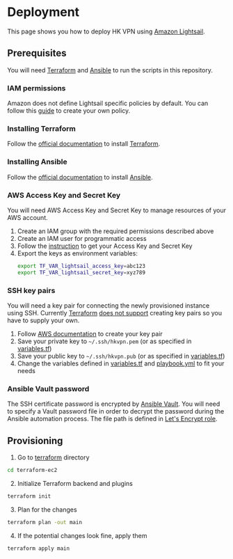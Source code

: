 # Deployment
This page shows you how to deploy HK VPN using [Amazon Lightsail](https://aws.amazon.com/lightsail/).

## Prerequisites
You will need [Terraform](https://www.terraform.io/) and [Ansible](https://www.ansible.com/) to run the scripts in this repository.

### IAM permissions
Amazon does not define Lightsail specific policies by default. You can follow this [guide](https://lightsail.aws.amazon.com/ls/docs/en_us/articles/amazon-lightsail-managing-access-for-an-iam-user) to create your own policy.

### Installing Terraform
Follow the [official documentation](https://learn.hashicorp.com/terraform/getting-started/install.html) to install [Terraform](https://www.terraform.io/).

### Installing Ansible
Follow the [official documentation](https://docs.ansible.com/ansible/latest/installation_guide/intro_installation.html) to install [Ansible](https://www.ansible.com/).

### AWS Access Key and Secret Key
You will need AWS Access Key and Secret Key to manage resources of your AWS account.

1. Create an IAM group with the required permissions described above
2. Create an IAM user for programmatic access
3. Follow the [instruction](https://aws.amazon.com/blogs/security/wheres-my-secret-access-key/) to get your Access Key and Secret Key
4. Export the keys as environment variables:
   ```sh
   export TF_VAR_lightsail_access_key=abc123
   export TF_VAR_lightsail_secret_key=xyz789
   ```

### SSH key pairs
You will need a key pair for connecting the newly provisioned instance using SSH. Currently [Terraform](https://www.terraform.io/) [does not support](https://www.terraform.io/docs/providers/aws/r/key_pair.html) creating key pairs so you have to supply your own.

1. Follow [AWS documentation](https://docs.aws.amazon.com/AWSEC2/latest/UserGuide/ec2-key-pairs.html#how-to-generate-your-own-key-and-import-it-to-aws) to create your key pair
2. Save your private key to `~/.ssh/hkvpn.pem` (or as specified in [variables.tf](https://github.com/ayltai/hkvpn-infrastructure/tree/master/terraform-ec2/variables.tf))
3. Save your public key to `~/.ssh/hkvpn.pub` (or as specified in [variables.tf](https://github.com/ayltai/hkvpn-infrastructure/tree/master/terraform-ec2/variables.tf))
4. Change the variables defined in [variables.tf](https://github.com/ayltai/hknews-infrastructure/tree/master/terraform-ec2/variables.tf) and [playbook.yml](https://github.com/ayltai/hkvpn-infrastructure/tree/master/ansible/playbook.yml) to fit your needs

### Ansible Vault password
The SSH certificate password is encrypted by [Ansible Vault](https://docs.ansible.com/ansible/latest/user_guide/vault.html). You will need to specify a Vault password file in order to decrypt the password during the Ansible automation process. The file path is defined in [Let's Encrypt role](https://github.com/ayltai/hknews-infrastructure/tree/master/ansible/letsencrypt/vars/main.yml).

## Provisioning
1. Go to [terraform](https://github.com/ayltai/hkvpn-infrastructure/tree/master/terraform-ec2) directory
  ```sh
  cd terraform-ec2
  ```
2. Initialize Terraform backend and plugins
  ```sh
  terraform init
  ```
3. Plan for the changes
  ```sh
  terraform plan -out main
  ```
4. If the potential changes look fine, apply them
  ```sh
  terraform apply main
  ```

